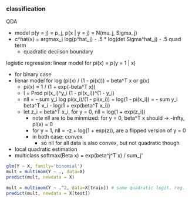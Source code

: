 ### classification

QDA
- model p(y = j) = p_j, p(x | y = j) = N(mu_j, Sigma_j)
- c^hat(x) = argmax_j log(p^hat_j) - .5 * log(det Sigma^hat_j) - .5 quad term
    - quadratic deciison boundary

logistic regression: linear model for pi(x) = p(y = 1 | x)
- for binary case
- lienar model for log (pi(x) / (1 - pi(x))) = beta^T x or g(x)
    - pi(x) = 1 / (1 + exp(-beta^T x))
    - l = Prod pi(x_i)^y_i (1 - pi(x_i))^(1 - y_i)
    - nll = - sum y_i log pi(x_i)/(1 - pi(x_i)) + log(1 - pi(x_i))
    = - sum y_i beta^T x_i - log(1 + exp(beta^T x_i))
    - let z_i = beta^T x_i, for y = 0, nll = log(1 + exp(z_i))
        - note nll are to be minmized: for y = 0, beta^T x should -> -infty, pi(x) = 0
        - for y = 1, nll = -z + log(1 + exp(z)), are a flipped version of y = 0
        - in both case: convex
            - so nll for all data is also convex, but not quadratic though
- local quadratic estimation
- multiclass softmax(Beta x) = exp(beta^j^T x) / sum_j'

```r
glm(Y ~ X, family='binomial')
mult = multinom(Y ~ ., data=X)
predict(mult, newdata = X)

mult = multinom(Y ~ .^2, data=X[train]) # some quadratic logit. reg.
predict(mult, newdata = X[test])
```